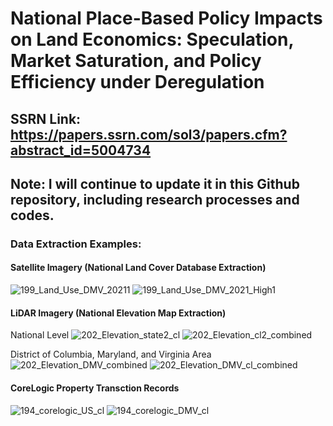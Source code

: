 # National Place-Based Policy Impacts on Land Economics: Speculation, Market Saturation, and Policy Efficiency under Deregulation

## SSRN Link: https://papers.ssrn.com/sol3/papers.cfm?abstract_id=5004734

## Note: I will continue to update it in this Github repository, including research processes and codes.

### Data Extraction Examples:

#### Satellite Imagery (National Land Cover Database Extraction)
![199_Land_Use_DMV_20211](https://github.com/user-attachments/assets/71040828-1664-489a-8efa-f8417ac0d23d)
![199_Land_Use_DMV_2021_High1](https://github.com/user-attachments/assets/21063706-9b32-4547-b45d-944bd052ae68)

#### LiDAR Imagery (National Elevation Map Extraction)

National Level
![202_Elevation_state2_cl](https://github.com/user-attachments/assets/ea3acfc8-33b2-4c3c-b26d-6b6295cfaa9e)
![202_Elevation_cl2_combined](https://github.com/user-attachments/assets/7e2db84e-54c3-498f-90c8-32daaf6ecb5b)

District of Columbia, Maryland, and Virginia Area
![202_Elevation_DMV_combined](https://github.com/user-attachments/assets/6f96cbaf-b252-4c31-8807-c9cb518d6ce6)
![202_Elevation_DMV_cl_combined](https://github.com/user-attachments/assets/cd3a9b3c-b42e-4033-a003-1c22013475ef)

#### CoreLogic Property Transction Records
![194_corelogic_US_cl](https://github.com/user-attachments/assets/0b62c7bc-ccbb-4548-840c-7a7e4a2f524f)
![194_corelogic_DMV_cl](https://github.com/user-attachments/assets/81b259ae-89d5-4bf4-9904-86b49cb0abb7)
